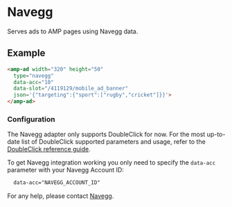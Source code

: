 <!---
Copyright 2017 The AMP HTML Authors. All Rights Reserved.

Licensed under the Apache License, Version 2.0 (the "License");
you may not use this file except in compliance with the License.
You may obtain a copy of the License at

      http://www.apache.org/licenses/LICENSE-2.0

Unless required by applicable law or agreed to in writing, software
distributed under the License is distributed on an "AS-IS" BASIS,
WITHOUT WARRANTIES OR CONDITIONS OF ANY KIND, either express or implied.
See the License for the specific language governing permissions and
limitations under the License.
-->

# Navegg

Serves ads to AMP pages using Navegg data.


## Example

```html
<amp-ad width="320" height="50"
  type="navegg"
  data-acc="10"
  data-slot="/4119129/mobile_ad_banner"
  json='{"targeting":{"sport":["rugby","cricket"]}}'>
</amp-ad>

```

### Configuration

The Navegg adapter only supports DoubleClick for now. For the most up-to-date list of DoubleClick supported parameters and usage, refer to the [DoubleClick reference guide](https://github.com/ampproject/amphtml/blob/master/ads/google/doubleclick.md).

To get Navegg integration working you only need to specify the `data-acc` parameter with your Navegg Account ID:

```html
  data-acc="NAVEGG_ACCOUNT_ID"
```

For any help, please contact [Navegg](https://www.navegg.com/en/institutional/#contact).
